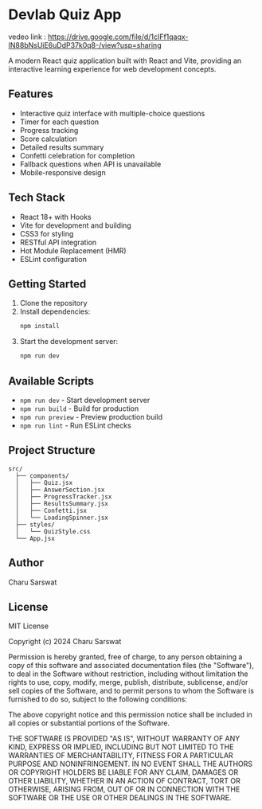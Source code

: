 # Devlab Quiz App

vedeo link : https://drive.google.com/file/d/1cIFf1qaqx-IN88bNsUiE6uDdP37k0q8-/view?usp=sharing

A modern React quiz application built with React and Vite, providing an interactive learning experience for web development concepts.

## Features

- Interactive quiz interface with multiple-choice questions
- Timer for each question
- Progress tracking
- Score calculation
- Detailed results summary
- Confetti celebration for completion
- Fallback questions when API is unavailable
- Mobile-responsive design

## Tech Stack

- React 18+ with Hooks
- Vite for development and building
- CSS3 for styling
- RESTful API integration
- Hot Module Replacement (HMR)
- ESLint configuration

## Getting Started

1. Clone the repository
2. Install dependencies:
   ```bash
   npm install
   ```
3. Start the development server:
   ```bash
   npm run dev
   ```

## Available Scripts

- `npm run dev` - Start development server
- `npm run build` - Build for production
- `npm run preview` - Preview production build
- `npm run lint` - Run ESLint checks

## Project Structure

```
src/
  ├── components/
  │   ├── Quiz.jsx
  │   ├── AnswerSection.jsx
  │   ├── ProgressTracker.jsx
  │   ├── ResultsSummary.jsx
  │   ├── Confetti.jsx
  │   └── LoadingSpinner.jsx
  ├── styles/
  │   └── QuizStyle.css
  └── App.jsx
```

## Author

Charu Sarswat

## License

MIT License

Copyright (c) 2024 Charu Sarswat

Permission is hereby granted, free of charge, to any person obtaining a copy
of this software and associated documentation files (the "Software"), to deal
in the Software without restriction, including without limitation the rights
to use, copy, modify, merge, publish, distribute, sublicense, and/or sell
copies of the Software, and to permit persons to whom the Software is
furnished to do so, subject to the following conditions:

The above copyright notice and this permission notice shall be included in all
copies or substantial portions of the Software.

THE SOFTWARE IS PROVIDED "AS IS", WITHOUT WARRANTY OF ANY KIND, EXPRESS OR
IMPLIED, INCLUDING BUT NOT LIMITED TO THE WARRANTIES OF MERCHANTABILITY,
FITNESS FOR A PARTICULAR PURPOSE AND NONINFRINGEMENT. IN NO EVENT SHALL THE
AUTHORS OR COPYRIGHT HOLDERS BE LIABLE FOR ANY CLAIM, DAMAGES OR OTHER
LIABILITY, WHETHER IN AN ACTION OF CONTRACT, TORT OR OTHERWISE, ARISING FROM,
OUT OF OR IN CONNECTION WITH THE SOFTWARE OR THE USE OR OTHER DEALINGS IN THE
SOFTWARE.

